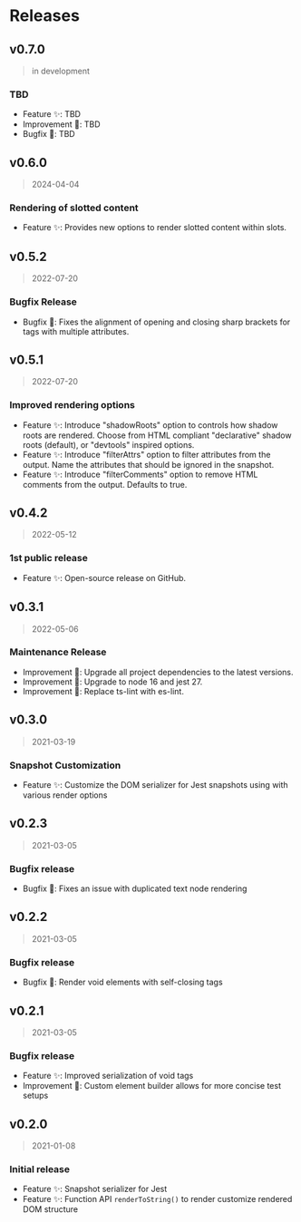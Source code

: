 <!--
 ---------------------------------------------------------------------------------------------
   Copyright (c) Quatico Solutions AG. All rights reserved.
   Licensed under the MIT License. See LICENSE in the project root for license information.
 ---------------------------------------------------------------------------------------------
-->

# Releases

## v0.7.0

> in development

### TBD

- Feature :sparkles:: TBD
- Improvement :gift_heart:: TBD
- Bugfix :pill:: TBD

## v0.6.0

> 2024-04-04

### Rendering of slotted content

- Feature :sparkles:: Provides new options to render slotted content within slots.

## v0.5.2

> 2022-07-20

### Bugfix Release

- Bugfix :pill:: Fixes the alignment of opening and closing sharp brackets for tags with multiple attributes.

## v0.5.1

> 2022-07-20

### Improved rendering options

- Feature :sparkles:: Introduce "shadowRoots" option to controls how shadow roots are rendered. Choose from HTML compliant "declarative" shadow roots (default), or "devtools" inspired options.
- Feature :sparkles:: Introduce "filterAttrs" option to filter attributes from the output. Name the attributes that should be ignored in the snapshot.
- Feature :sparkles:: Introduce "filterComments" option to remove HTML comments from the output. Defaults to true.

## v0.4.2

> 2022-05-12

### 1st public release

- Feature :sparkles:: Open-source release on GitHub.

## v0.3.1

> 2022-05-06

### Maintenance Release

- Improvement :gift_heart:: Upgrade all project dependencies to the latest versions.
- Improvement :gift_heart:: Upgrade to node 16 and jest 27.
- Improvement :gift_heart:: Replace ts-lint with es-lint.

## v0.3.0

> 2021-03-19

### Snapshot Customization

- Feature :sparkles:: Customize the DOM serializer for Jest snapshots using with various render options

## v0.2.3

> 2021-03-05

### Bugfix release

- Bugfix :pill:: Fixes an issue with duplicated text node rendering

## v0.2.2

> 2021-03-05

### Bugfix release

- Bugfix :pill:: Render void elements with self-closing tags

## v0.2.1

> 2021-03-05

### Bugfix release

- Feature :sparkles:: Improved serialization of void tags
- Improvement :gift_heart:: Custom element builder allows for more concise test setups

## v0.2.0

> 2021-01-08

### Initial release

- Feature :sparkles:: Snapshot serializer for Jest
- Feature :sparkles:: Function API `renderToString()` to render customize rendered DOM structure

